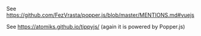 See https://github.com/FezVrasta/popper.js/blob/master/MENTIONS.md#vuejs

See https://atomiks.github.io/tippyjs/ (again it is powered by Popper.js)

